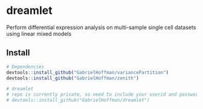 # dreamlet
Perform differential expression analysis on multi-sample single cell datasets using linear mixed models

## Install
```r
# Dependencies
devtools::install_github("GabrielHoffman/variancePartition")
devtools::install_github("GabrielHoffman/zenith")

# dreamlet
# repo is currently private, so need to include your userid and password
# devtools::install_github("GabrielHoffman/dreamlet")
```